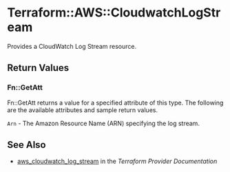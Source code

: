 # Terraform::AWS::CloudwatchLogStream

Provides a CloudWatch Log Stream resource.

## Return Values

### Fn::GetAtt

Fn::GetAtt returns a value for a specified attribute of this type. The following are the available attributes and sample return values.

`Arn` - The Amazon Resource Name (ARN) specifying the log stream.

## See Also

* [aws_cloudwatch_log_stream](https://www.terraform.io/docs/providers/aws/r/cloudwatch_log_stream.html) in the _Terraform Provider Documentation_